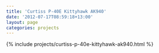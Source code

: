 ```yaml
---
title: 'Curtiss P-40E Kittyhawk AK940'
date: '2012-07-17T08:59:18+13:00'
layout: page
categories: projects
---
```


{% include projects/curtiss-p-40e-kittyhawk-ak940.html %}
